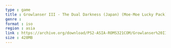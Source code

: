```yaml
---
type : game
title : Growlanser III - The Dual Darkness (Japan) (Moe-Moe Lucky Pack)
genre : 
format : iso
region : asia
link : https://archive.org/download/PS2-ASIA-ROMS321COM/Growlanser%20III%20-%20The%20Dual%20Darkness%20%28Japan%29%20%28Moe-Moe%20Lucky%20Pack%29.7z
size : 428MB
---
```

